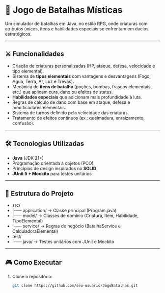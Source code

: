 # 🐉 Jogo de Batalhas Místicas  

Um simulador de batalhas em Java, no estilo RPG, onde criaturas com atributos únicos, itens e habilidades especiais se enfrentam em duelos estratégicos.  

---

## ⚔️ Funcionalidades
- Criação de criaturas personalizadas (HP, ataque, defesa, velocidade e tipo elemental).  
- Sistema de **tipos elementais** com vantagens e desvantagens (Fogo, Água, Terra, Ar, Luz e Trevas).  
- Mecânica de **itens de batalha** (poções, bombas, frascos elementais, etc.) que aplicam cura, dano ou efeitos de status.  
- **Habilidades especiais** que adicionam mais profundidade à luta.  
- Regras de cálculo de dano com base em ataque, defesa e modificadores elementais.  
- Sistema de turnos definido pela velocidade das criaturas.  
- Tratamento de efeitos contínuos (ex.: queimadura, enraizamento, confusão).  

---

## 🛠️ Tecnologias Utilizadas
- **Java** (JDK 21+)  
- Programação orientada a objetos (POO)  
- Princípios de design inspirados no **SOLID**  
- **JUnit 5 + Mockito** para testes unitários  

---

## 📂 Estrutura do Projeto
- src/
- ├── application/ -> Classe principal (Program.java)
- ├── model/ -> Classes de domínio (Criatura, Item, Habilidade, TipoElemental)
- └── service/ -> Regras de negócio (BatalhaService e CalculadoraElemental)
- test/
- └── java/ -> Testes unitários com JUnit e Mockito

---

## 🎮 Como Executar
1. Clone o repositório:
   ```bash
   git clone https://github.com/seu-usuario/JogoBatalhas.git
